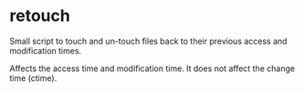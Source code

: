 # retouch

Small script to touch and un-touch files back to their previous access and modification times.

Affects the access time and modification time. It does not affect the change time (ctime).
